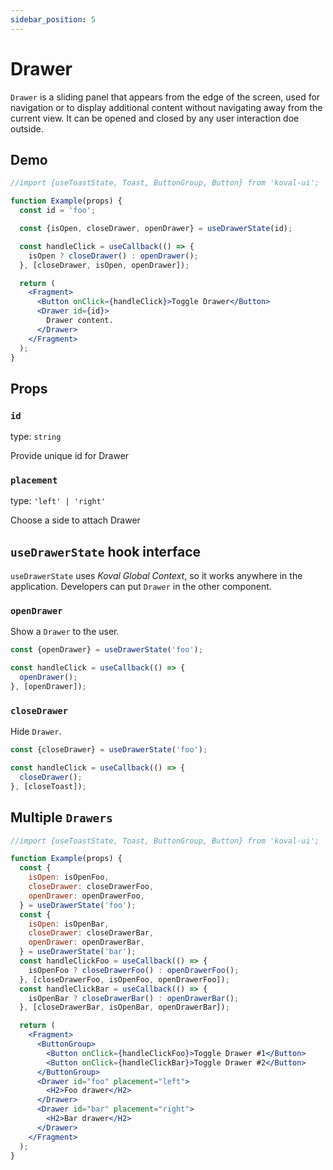 ```yaml
---
sidebar_position: 5
---
```


# Drawer

`Drawer` is a sliding panel that appears from the edge of the screen, used for navigation or to display additional content without navigating away from the current view. It can be opened and closed by any user interaction doe outside.

## Demo

```jsx live
//import {useToastState, Toast, ButtonGroup, Button} from 'koval-ui';

function Example(props) {
  const id = 'foo';

  const {isOpen, closeDrawer, openDrawer} = useDrawerState(id);

  const handleClick = useCallback(() => {
    isOpen ? closeDrawer() : openDrawer();
  }, [closeDrawer, isOpen, openDrawer]);

  return (
    <Fragment>
      <Button onClick={handleClick}>Toggle Drawer</Button>
      <Drawer id={id}>
        Drawer content.
      </Drawer>
    </Fragment>
  );
}
```

## Props

### `id`

type: `string`

Provide unique id for Drawer

### `placement`

type: `'left' | 'right'`

Choose a side to attach Drawer

## `useDrawerState` hook interface

`useDrawerState` uses _Koval Global Context_, so it works anywhere in the application. Developers can put `Drawer` in the other component.

### `openDrawer`

Show a `Drawer` to the user.

```js
const {openDrawer} = useDrawerState('foo');

const handleClick = useCallback(() => {
  openDrawer();
}, [openDrawer]);
```

### `closeDrawer`

Hide `Drawer`.

```js
const {closeDrawer} = useDrawerState('foo');

const handleClick = useCallback(() => {
  closeDrawer();
}, [closeToast]);
```

## Multiple `Drawers`

```jsx live
//import {useToastState, Toast, ButtonGroup, Button} from 'koval-ui';

function Example(props) {
  const {
    isOpen: isOpenFoo,
    closeDrawer: closeDrawerFoo,
    openDrawer: openDrawerFoo,
  } = useDrawerState('foo');
  const {
    isOpen: isOpenBar,
    closeDrawer: closeDrawerBar,
    openDrawer: openDrawerBar,
  } = useDrawerState('bar');
  const handleClickFoo = useCallback(() => {
    isOpenFoo ? closeDrawerFoo() : openDrawerFoo();
  }, [closeDrawerFoo, isOpenFoo, openDrawerFoo]);
  const handleClickBar = useCallback(() => {
    isOpenBar ? closeDrawerBar() : openDrawerBar();
  }, [closeDrawerBar, isOpenBar, openDrawerBar]);

  return (
    <Fragment>
      <ButtonGroup>
        <Button onClick={handleClickFoo}>Toggle Drawer #1</Button>
        <Button onClick={handleClickBar}>Toggle Drawer #2</Button>
      </ButtonGroup>
      <Drawer id="foo" placement="left">
        <H2>Foo drawer</H2>
      </Drawer>
      <Drawer id="bar" placement="right">
        <H2>Bar drawer</H2>
      </Drawer>
    </Fragment>
  );
}
```
